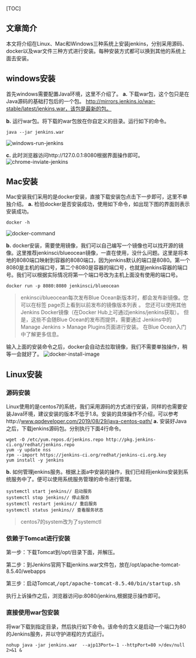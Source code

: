 [TOC]
## 文章简介
本文将介绍在Linux、Mac和Windows三种系统上安装jenkins，分别采用源码、docker以及war文件三种方式进行安装。每种安装方式都可以换到其他的系统上面去安装。

## windows安装

首先windows需要配置Java环境，这里不介绍了。
**a.** 下载war包，这个包只是在Java源码的基础打包后的一个包。
http://mirrors.jenkins.io/war-stable/latest/jenkins.war，该包是最新的包。

**b.** 运行war包。将下载的war包放在你自定义的目录。运行如下的命令。
```shell
java --jar jenkins.war
```
![windows-run-jenkins](http://qiniucloud.qqdeveloper.com/mweb/windows-run-jenkins.png)

**c.** 此时浏览器访问http://127.0.0.1:8080根据界面操作即可。
![chrome-inviate-jenkins](http://qiniucloud.qqdeveloper.com/mweb/chrome-inviate-jenkins.png)


## Mac安装
Mac安装我们采用的是docker安装，直接下载安装包点击下一步即可，这里不单独介绍。
**a.** 检验docker是否安装成功，使用如下命令，如出现下图的界面则表示安装成功。
```shell
docker -h
```
![docker-command](http://qiniucloud.qqdeveloper.com/mweb/docker-command.png)


**b.** docker安装，需要使用镜像，我们可以自己编写一个镜像也可以找开源的镜像。这里推荐jenkinsci/blueocean镜像，一直在使用，没什么问题。这里是将本地的8080端口映射到容器的8080端口，因为jenkins默认的端口是8080。第一个8080是主机的端口号，第二个8080是容器的端口号，也就是jenkins容器的端口号。我们可以根据实际情况将第一个端口号改为主机上面没有使用的端口号。
```shell
docker run -p 8080:8080 jenkinsci/blueocean
```
> enkinsci/blueocean每次发布Blue Ocean新版本时，都会发布新镜像。您可以在标签 page页上看到以前发布的镜像版本列表 。
您还可以使用其他Jenkins Docker镜像（在Docker Hub上可通过jenkins/jenkins获取）。 但是，这些不会随Blue Ocean的发布而提供，需要通过 Jenkins中的Manage Jenkins > Manage Plugins页面进行安装。 在Blue Ocean入门中了解更多信息。

输入上面的安装命令之后，docker会自动去拉取镜像，我们不需要单独操作，稍等一会就好了。
![docker-install-image](http://qiniucloud.qqdeveloper.com/mweb/docker-install-image.png)


## Linux安装

### 源码安装

Linux使用的是centos7的系统，我们采用源码的方式进行安装，同样的也需要安装Java环境，建议安装的版本不低于1.8。安装的具体操作不介绍，可以参考http://www.qqdeveloper.com/2019/08/29/java-centos-path/
**a.** 安装好Java之后，下载jenkins源码包。分别执行下面4行命令。
```shell
wget -O /etc/yum.repos.d/jenkins.repo http://pkg.jenkins-ci.org/redhat/jenkins.repo
yum -y update nss
rpm --import https://jenkins-ci.org/redhat/jenkins-ci.org.key
yum install -y jenkins
```
**b.** 如何管理jenkins服务。根据上面a中安装的操作，我们已经将jenkins安装到系统服务中了。便可以使用系统服务管理的命令进行管理。
```shell
systemctl start jenkins// 启动服务
systemctl stop jenkins// 停止服务
systemctl restart jenkins// 重启服务
systemctl status jenkins// 查看服务状态
```
> centos7的system改为了systemctl

### 依赖于Tomcat进行安装

第一步：下载Tomcat到/opt/目录下面，并解压。

第二步：到Jenkins官网下载jenkins.war文件包，放在/opt/apache-tomcat-8.5.40/webapps

第三步：启动Tomcat,<kbd>/opt/apache-tomcat-8.5.40/bin/startup.sh</kbd>

执行上诉操作之后，浏览器访问ip:8080/jenkins,根据提示操作即可。

### 直接使用war包安装

将war下载到指定目录，然后执行如下命令。该命令的含义是启动一个端口为80的Jenkins服务，并以守护进程的方式运行。
```shell
nohup java -jar jenkins.war  --ajp13Port=-1 --httpPort=80 >/dev/null 2>&1 &
```